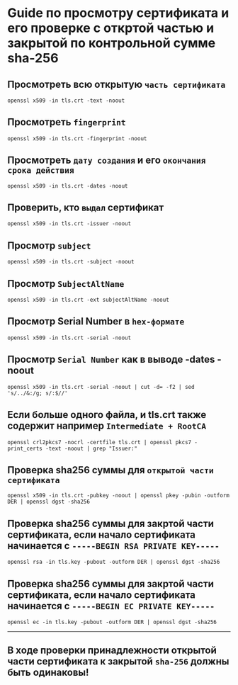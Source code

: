 

# Guide по просмотру сертификата и его проверке с откртой частью и закрытой по контрольной сумме sha-256


## Просмотреть всю открытую `часть сертификата`

```
openssl x509 -in tls.crt -text -noout
```

## Просмотреть `fingerprint`

```
openssl x509 -in tls.crt -fingerprint -noout
```

## Просмотреть `дату создания` и его `окончания срока действия`

```
openssl x509 -in tls.crt -dates -noout
```

## Проверить, кто `выдал` сертификат

```
openssl x509 -in tls.crt -issuer -noout
```

## Просмотр `subject`

```
openssl x509 -in tls.crt -subject -noout
```

## Просмотр `SubjectAltName`

```
openssl x509 -in tls.crt -ext subjectAltName -noout
```

## Просмотр Serial Number в `hex-формате`

```
openssl x509 -in tls.crt -serial -noout
```

## Просмотр `Serial Number` как в выводе -dates -noout

```
openssl x509 -in tls.crt -serial -noout | cut -d= -f2 | sed 's/../&:/g; s/:$//'
```

## Если больше одного файла, и tls.crt также содержит например `Intermediate + RootCA`

```
openssl crl2pkcs7 -nocrl -certfile tls.crt | openssl pkcs7 -print_certs -text -noout | grep "Issuer:"
```

## Проверка sha256 суммы для `открытой части сертификата`

```
openssl x509 -in tls.crt -pubkey -noout | openssl pkey -pubin -outform DER | openssl dgst -sha256
```

## Проверка sha256 суммы для закртой части сертификата, если начало сертификата начинается с `-----BEGIN RSA PRIVATE KEY-----`


```
openssl rsa -in tls.key -pubout -outform DER | openssl dgst -sha256
```

## Проверка sha256 суммы для закртой части сертификата, если начало сертификата начинается с `-----BEGIN EC PRIVATE KEY-----`

```
openssl ec -in tls.key -pubout -outform DER | openssl dgst -sha256
```
________________
## В ходе проверки принадлежности открытой части сертификата к закрытой `sha-256` должны быть одинаковы!
